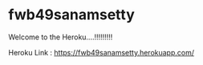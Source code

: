 # fwb49sanamsetty

Welcome to the Heroku....!!!!!!!!!

Heroku Link : https://fwb49sanamsetty.herokuapp.com/